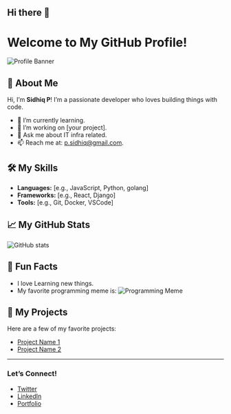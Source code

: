## Hi there 👋
# Welcome to My GitHub Profile!

![Profile Banner](https://via.placeholder.com/1200x300?text=Your+Awesome+Banner+Here)

## 👋 About Me
Hi, I’m **Sidhiq P**! I’m a passionate developer who loves building things with code.
- 🌱 I’m currently learning.
- 🔭 I’m working on [your project].
- 💬 Ask me about IT infra related.
- 📫 Reach me at: p.sidhiq@gmail.com.

## 🛠️ My Skills
- **Languages:** [e.g., JavaScript, Python, golang]
- **Frameworks:** [e.g., React, Django]
- **Tools:** [e.g., Git, Docker, VSCode]

## 📈 My GitHub Stats
![GitHub stats](https://github-readme-stats.vercel.app/api?username=YourUsername&show_icons=true&theme=radical)

## 🌟 Fun Facts
- I love Learning new things.
- My favorite programming meme is:
![Programming Meme](https://via.placeholder.com/400x200?text=Insert+Your+Meme+Here)

## 📂 My Projects
Here are a few of my favorite projects:
- [Project Name 1](https://github.com/YourUsername/Project1)
- [Project Name 2](https://github.com/YourUsername/Project2)

---

### Let’s Connect!
- [Twitter](https://twitter.com/yourhandle)
- [LinkedIn](https://linkedin.com/in/yourprofile)
- [Portfolio](https://yourportfolio.com)
```
